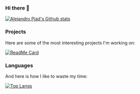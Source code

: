 ### Hi there 👋

[![Alejandro Piad's Github stats](https://github-readme-stats.vercel.app/api?username=apiad)](https://github.com/apiad)

<!--
**apiad/apiad** is a ✨ _special_ ✨ repository because its `README.md` (this file) appears on your GitHub profile.

Here are some ideas to get you started:

- 🔭 I’m currently working on ...
- 🌱 I’m currently learning ...
- 👯 I’m looking to collaborate on ...
- 🤔 I’m looking for help with ...
- 💬 Ask me about ...
- 📫 How to reach me: ...
- 😄 Pronouns: ...
- ⚡ Fun fact: ...
-->

### Projects

Here are some of the most interesting projects I'm working on:

[![ReadMe Card](https://github-readme-stats.vercel.app/api/pin/?username=apiad&repo=auditorium)](https://github.com/apiad/auditorium)

### Languages

And here is how I like to waste my time:

[![Top Langs](https://github-readme-stats.vercel.app/api/top-langs/?username=apiad&layout=compact&hide=c++)](https://github.com/apiad)
